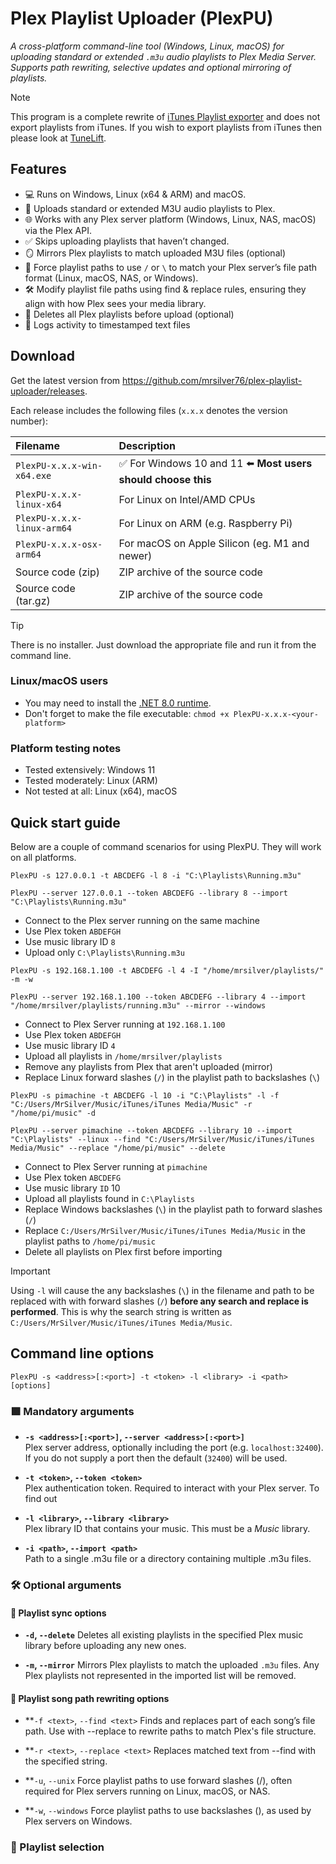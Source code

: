 # Plex Playlist Uploader (PlexPU)
_A cross-platform command-line tool (Windows, Linux, macOS) for uploading standard or extended `.m3u` audio playlists to Plex Media Server. Supports path rewriting, selective updates and optional mirroring of playlists._

> [!NOTE]
> This program is a complete rewrite of [iTunes Playlist exporter](https://github.com/mrsilver76/itunes_playlist_exporter) and does not export playlists from iTunes. If you wish to export playlists from iTunes then please look at [TuneLift](https://github.com/mrsilver76/tunelift).

## Features
* 💻 Runs on Windows, Linux (x64 & ARM) and macOS.
* 📂 Uploads standard or extended M3U audio playlists to Plex.
* 🌐 Works with any Plex server platform (Windows, Linux, NAS, macOS) via the Plex API.
* ✅ Skips uploading playlists that haven’t changed.
* 🪞 Mirrors Plex playlists to match uploaded M3U files (optional)
* 🔁 Force playlist paths to use `/` or `\` to match your Plex server’s file path format (Linux, macOS, NAS, or Windows).
* 🛠️ Modify playlist file paths using find & replace rules, ensuring they align with how Plex sees your media library.
* 🧹 Deletes all Plex playlists before upload (optional)
* 📘 Logs activity to timestamped text files

## Download

Get the latest version from https://github.com/mrsilver76/plex-playlist-uploader/releases.

Each release includes the following files (`x.x.x` denotes the version number):

|Filename|Description|
|:--------|:-----------|
|`PlexPU-x.x.x-win-x64.exe`|✅ For Windows 10 and 11 ⬅️ **Most users should choose this**
|`PlexPU-x.x.x-linux-x64`|For Linux on Intel/AMD CPUs|
|`PlexPU-x.x.x-linux-arm64`|For Linux on ARM (e.g. Raspberry Pi)|
|`PlexPU-x.x.x-osx-arm64`|For macOS on Apple Silicon (eg. M1 and newer)|
|Source code (zip)|ZIP archive of the source code|
|Source code (tar.gz)|ZIP archive of the source code|

> [!TIP]
> There is no installer. Just download the appropriate file and run it from the command line.

### Linux/macOS users

* You may need to install the [.NET 8.0 runtime](https://dotnet.microsoft.com/en-us/download/dotnet/8.0/runtime).
* Don't forget to make the file executable: `chmod +x PlexPU-x.x.x-<your-platform>`

### Platform testing notes

* Tested extensively: Windows 11
* Tested moderately: Linux (ARM)
* Not tested at all: Linux (x64), macOS

## Quick start guide

Below are a couple of command scenarios for using PlexPU. They will work on all platforms.

```
PlexPU -s 127.0.0.1 -t ABCDEFG -l 8 -i "C:\Playlists\Running.m3u"

PlexPU --server 127.0.0.1 --token ABCDEFG --library 8 --import "C:\Playlists\Running.m3u"
```
* Connect to the Plex server running on the same machine
* Use Plex token `ABDEFGH`
* Use music library ID `8`
* Upload only `C:\Playlists\Running.m3u`

```
PlexPU -s 192.168.1.100 -t ABCDEFG -l 4 -I "/home/mrsilver/playlists/" -m -w

PlexPU --server 192.168.1.100 --token ABCDEFG --library 4 --import "/home/mrsilver/playlists/running.m3u" --mirror --windows
```
* Connect to Plex Server running at `192.168.1.100`
* Use Plex token `ABDEFGH`
* Use music library ID `4`
* Upload all playlists in `/home/mrsilver/playlists`
* Remove any playlists from Plex that aren't uploaded (mirror)
* Replace Linux forward slashes (`/`) in the playlist path to backslashes (`\`)

```
PlexPU -s pimachine -t ABCDEFG -l 10 -i "C:\Playlists" -l -f "C:/Users/MrSilver/Music/iTunes/iTunes Media/Music" -r "/home/pi/music" -d

PlexPU --server pimachine --token ABCDEFG --library 10 --import "C:\Playlists" --linux --find "C:/Users/MrSilver/Music/iTunes/iTunes Media/Music" --replace "/home/pi/music" --delete
```
* Connect to Plex Server running at `pimachine`
* Use Plex token `ABCDEFG`
* Use music library `ID` 10
* Upload all playlists found in `C:\Playlists`
* Replace Windows backslashes (`\`) in the playlist path to forward slashes (`/`)
* Replace `C:/Users/MrSilver/Music/iTunes/iTunes Media/Music` in the playlist paths to `/home/pi/music`
* Delete all playlists on Plex first before importing

> [!IMPORTANT]
> Using `-l` will cause the any backslashes (`\`) in the filename and path to be replaced with with forward slashes (`/`) **before any search and replace is performed**. This is why the search string is written as `C:/Users/MrSilver/Music/iTunes/iTunes Media/Music`.

## Command line options

```
PlexPU -s <address>[:<port>] -t <token> -l <library> -i <path> [options]
```

### 🟩 Mandatory arguments

- **`-s <address>[:<port>]`, `--server <address>[:<port>]`**   
  Plex server address, optionally including the port (e.g. `localhost:32400`). If you do not supply a port then the default (`32400`) will be used.

- **`-t <token>`, `--token <token>`**   
  Plex authentication token. Required to interact with your Plex server. To find out

- **`-l <library>`, `--library <library>`**   
  Plex library ID that contains your music. This must be a _Music_ library.

- **`-i <path>`, `--import <path>`**   
  Path to a single .m3u file or a directory containing multiple .m3u files.

### 🛠️ Optional arguments
  
#### 🔄 Playlist sync options

- **`-d`, `--delete`**
  Deletes all existing playlists in the specified Plex music library before uploading any new ones.

- **`-m`, `--mirror`**
  Mirrors Plex playlists to match the uploaded `.m3u` files. Any Plex playlists not represented in the imported list will be removed.

#### 🧭 Playlist song path rewriting options

- **`-f <text>`, `--find <text>`
Finds and replaces part of each song’s file path. Use with --replace to rewrite paths to match Plex's file structure.

- **`-r <text>`, `--replace <text>`
Replaces matched text from --find with the specified string.

- **`-u`, `--unix`
Force playlist paths to use forward slashes (/), often required for Plex servers running on Linux, macOS, or NAS.

- **`-w`, `--windows`
Force playlist paths to use backslashes (\), as used by Plex servers on Windows.

### 🎵 Playlist selection

